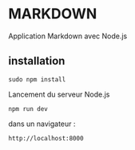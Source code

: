 # MARKDOWN
Application Markdown avec Node.js

## installation
	sudo npm install

Lancement du serveur Node.js

	npm run dev
	
dans un navigateur :
	
	http://localhost:8000
	

